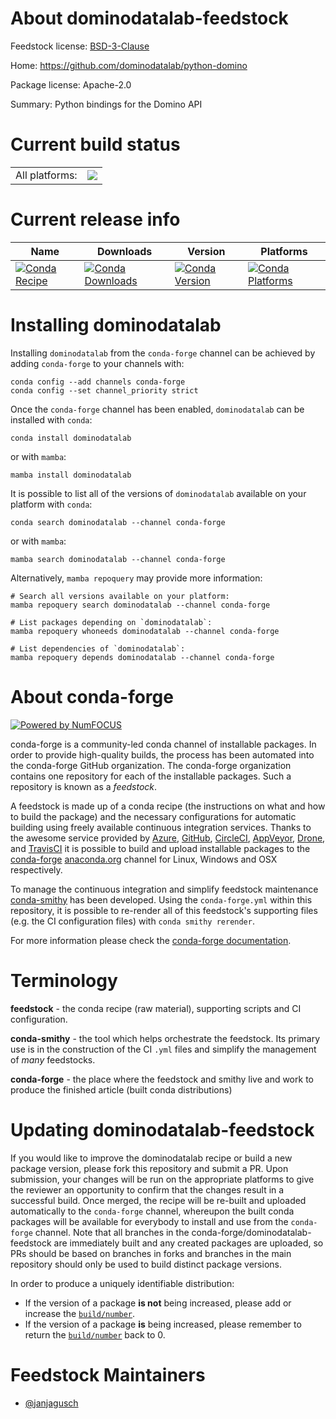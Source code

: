 About dominodatalab-feedstock
=============================

Feedstock license: [BSD-3-Clause](https://github.com/conda-forge/dominodatalab-feedstock/blob/main/LICENSE.txt)

Home: https://github.com/dominodatalab/python-domino

Package license: Apache-2.0

Summary: Python bindings for the Domino API

Current build status
====================


<table><tr><td>All platforms:</td>
    <td>
      <a href="https://dev.azure.com/conda-forge/feedstock-builds/_build/latest?definitionId=18945&branchName=main">
        <img src="https://dev.azure.com/conda-forge/feedstock-builds/_apis/build/status/dominodatalab-feedstock?branchName=main">
      </a>
    </td>
  </tr>
</table>

Current release info
====================

| Name | Downloads | Version | Platforms |
| --- | --- | --- | --- |
| [![Conda Recipe](https://img.shields.io/badge/recipe-dominodatalab-green.svg)](https://anaconda.org/conda-forge/dominodatalab) | [![Conda Downloads](https://img.shields.io/conda/dn/conda-forge/dominodatalab.svg)](https://anaconda.org/conda-forge/dominodatalab) | [![Conda Version](https://img.shields.io/conda/vn/conda-forge/dominodatalab.svg)](https://anaconda.org/conda-forge/dominodatalab) | [![Conda Platforms](https://img.shields.io/conda/pn/conda-forge/dominodatalab.svg)](https://anaconda.org/conda-forge/dominodatalab) |

Installing dominodatalab
========================

Installing `dominodatalab` from the `conda-forge` channel can be achieved by adding `conda-forge` to your channels with:

```
conda config --add channels conda-forge
conda config --set channel_priority strict
```

Once the `conda-forge` channel has been enabled, `dominodatalab` can be installed with `conda`:

```
conda install dominodatalab
```

or with `mamba`:

```
mamba install dominodatalab
```

It is possible to list all of the versions of `dominodatalab` available on your platform with `conda`:

```
conda search dominodatalab --channel conda-forge
```

or with `mamba`:

```
mamba search dominodatalab --channel conda-forge
```

Alternatively, `mamba repoquery` may provide more information:

```
# Search all versions available on your platform:
mamba repoquery search dominodatalab --channel conda-forge

# List packages depending on `dominodatalab`:
mamba repoquery whoneeds dominodatalab --channel conda-forge

# List dependencies of `dominodatalab`:
mamba repoquery depends dominodatalab --channel conda-forge
```


About conda-forge
=================

[![Powered by
NumFOCUS](https://img.shields.io/badge/powered%20by-NumFOCUS-orange.svg?style=flat&colorA=E1523D&colorB=007D8A)](https://numfocus.org)

conda-forge is a community-led conda channel of installable packages.
In order to provide high-quality builds, the process has been automated into the
conda-forge GitHub organization. The conda-forge organization contains one repository
for each of the installable packages. Such a repository is known as a *feedstock*.

A feedstock is made up of a conda recipe (the instructions on what and how to build
the package) and the necessary configurations for automatic building using freely
available continuous integration services. Thanks to the awesome service provided by
[Azure](https://azure.microsoft.com/en-us/services/devops/), [GitHub](https://github.com/),
[CircleCI](https://circleci.com/), [AppVeyor](https://www.appveyor.com/),
[Drone](https://cloud.drone.io/welcome), and [TravisCI](https://travis-ci.com/)
it is possible to build and upload installable packages to the
[conda-forge](https://anaconda.org/conda-forge) [anaconda.org](https://anaconda.org/)
channel for Linux, Windows and OSX respectively.

To manage the continuous integration and simplify feedstock maintenance
[conda-smithy](https://github.com/conda-forge/conda-smithy) has been developed.
Using the ``conda-forge.yml`` within this repository, it is possible to re-render all of
this feedstock's supporting files (e.g. the CI configuration files) with ``conda smithy rerender``.

For more information please check the [conda-forge documentation](https://conda-forge.org/docs/).

Terminology
===========

**feedstock** - the conda recipe (raw material), supporting scripts and CI configuration.

**conda-smithy** - the tool which helps orchestrate the feedstock.
                   Its primary use is in the construction of the CI ``.yml`` files
                   and simplify the management of *many* feedstocks.

**conda-forge** - the place where the feedstock and smithy live and work to
                  produce the finished article (built conda distributions)


Updating dominodatalab-feedstock
================================

If you would like to improve the dominodatalab recipe or build a new
package version, please fork this repository and submit a PR. Upon submission,
your changes will be run on the appropriate platforms to give the reviewer an
opportunity to confirm that the changes result in a successful build. Once
merged, the recipe will be re-built and uploaded automatically to the
`conda-forge` channel, whereupon the built conda packages will be available for
everybody to install and use from the `conda-forge` channel.
Note that all branches in the conda-forge/dominodatalab-feedstock are
immediately built and any created packages are uploaded, so PRs should be based
on branches in forks and branches in the main repository should only be used to
build distinct package versions.

In order to produce a uniquely identifiable distribution:
 * If the version of a package **is not** being increased, please add or increase
   the [``build/number``](https://docs.conda.io/projects/conda-build/en/latest/resources/define-metadata.html#build-number-and-string).
 * If the version of a package **is** being increased, please remember to return
   the [``build/number``](https://docs.conda.io/projects/conda-build/en/latest/resources/define-metadata.html#build-number-and-string)
   back to 0.

Feedstock Maintainers
=====================

* [@janjagusch](https://github.com/janjagusch/)


<!-- dummy commit to enable rerendering -->


